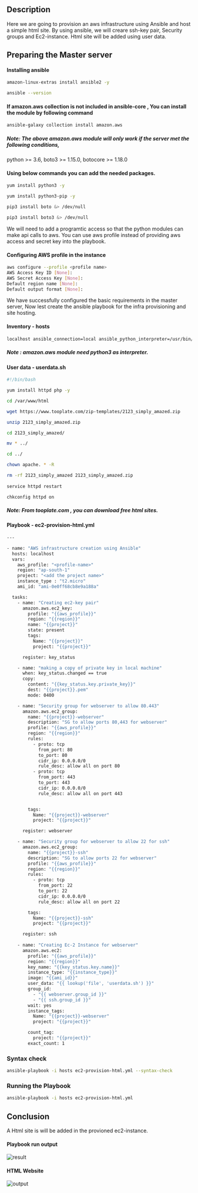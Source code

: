 ## Description

Here we are going to provision an aws infrastructure using Ansible and host a simple html site.
By using ansible, we will creare ssh-key pair, Security groups and Ec2-instance.
Html site will be added using user data.

## Preparing the Master server

#### Installing ansible
~~~sh
amazon-linux-extras install ansible2 -y

ansible --version  
~~~
#### If amazon.aws collection  is not included in ansible-core , You can install the module by following command
~~~sh
ansible-galaxy collection install amazon.aws
~~~
##### Note: The above amazon.aws module will only work if the server met the following conditions,

python >= 3.6, 
boto3 >= 1.15.0, 
botocore >= 1.18.0

#### Using below commands you can add the needed packages.
~~~sh
yum install python3 -y

yum install python3-pip -y

pip3 install boto &> /dev/null

pip3 install boto3 &> /dev/null
~~~ 
We will need to add a programtic access so that the python modules can make api calls to aws. You can use aws profile instead of providing aws access and secret key into the playbook.

#### Configuring AWS profile in the instance
~~~sh
aws configure --profile <profile name>
AWS Access Key ID [None]: 
AWS Secret Access Key [None]: 
Default region name [None]: 
Default output format [None]: 
~~~  
We have successfully configured the basic requirements in the master server, Now lest create the ansible playbook for the infra provisioning and site hosting.
  
#### Inventory - hosts
~~~sh  
localhost ansible_connection=local ansible_python_interpreter=/usr/bin/python3
~~~ 
##### Note : amazon.aws module need python3 as interpreter.

#### User data - userdata.sh
~~~sh  
#!/bin/bash

yum install httpd php -y

cd /var/www/html

wget https://www.tooplate.com/zip-templates/2123_simply_amazed.zip

unzip 2123_simply_amazed.zip

cd 2123_simply_amazed/

mv * ../

cd ../

chown apache. * -R

rm -rf 2123_simply_amazed 2123_simply_amazed.zip
  
service httpd restart

chkconfig httpd on
~~~
##### Note: From tooplate.com , you can download free html sites. 


#### Playbook - ec2-provision-html.yml
~~~sh   
---

- name: "AWS infrastructure creation using Ansible"
  hosts: localhost
  vars:
    aws_profile: "<profile-name>"
    region: "ap-south-1"
    project: "<add the project name>"
    instance_type : "t2.micro"
    ami_id: "ami-0e0ff68cb8e9a188a"

  tasks:
    - name: "Creating ec2-key pair"
      amazon.aws.ec2_key:
        profile: "{{aws_profile}}"
        region: "{{region}}"
        name: "{{project}}"
        state: present
        tags:
          Name: "{{project}}"
          project: "{{project}}"

      register: key_status

    - name: "making a copy of private key in local machine"
      when: key_status.changed == true
      copy:
        content: "{{key_status.key.private_key}}"
        dest: "{{project}}.pem"
        mode: 0400

    - name: "Security group for webserver to allow 80.443"
      amazon.aws.ec2_group:
        name: "{{project}}-webserver"
        description: "SG to allow ports 80,443 for webserver"
        profile: "{{aws_profile}}"
        region: "{{region}}"
        rules:
          - proto: tcp
            from_port: 80
            to_port: 80
            cidr_ip: 0.0.0.0/0
            rule_desc: allow all on port 80
          - proto: tcp
            from_port: 443
            to_port: 443
            cidr_ip: 0.0.0.0/0
            rule_desc: allow all on port 443


        tags:
          Name: "{{project}}-webserver"
          project: "{{project}}"

      register: webserver

    - name: "Security group for webserver to allow 22 for ssh"
      amazon.aws.ec2_group:
        name: "{{project}}-ssh"
        description: "SG to allow ports 22 for webserver"
        profile: "{{aws_profile}}"
        region: "{{region}}"
        rules:
          - proto: tcp
            from_port: 22
            to_port: 22
            cidr_ip: 0.0.0.0/0
            rule_desc: allow all on port 22

        tags:
          Name: "{{project}}-ssh"
          project: "{{project}}"

      register: ssh
  
    - name: "Creating Ec-2 Instance for webserver"
      amazon.aws.ec2:
        profile: "{{aws_profile}}"
        region: "{{region}}"
        key_name: "{{key_status.key.name}}"
        instance_type: "{{instance_type}}"
        image: "{{ami_id}}"
        user_data: "{{ lookup('file', 'userdata.sh') }}"
        group_id:
          - "{{ webserver.group_id }}"
          - "{{ ssh.group_id }}"
        wait: yes
        instance_tags:
          Name: "{{project}}-webserver"
          project: "{{project}}"

        count_tag:
          project: "{{project}}"
        exact_count: 1
~~~
  
### Syntax check
~~~sh  
ansible-playbook -i hosts ec2-provision-html.yml --syntax-check
~~~
### Running the Playbook
~~~sh   
ansible-playbook -i hosts ec2-provision-html.yml 
~~~

## Conclusion
 
A Html site is will be added in the provioned ec2-instance.

#### Playbook run output

![result](https://user-images.githubusercontent.com/98936958/157897374-c8a04d28-2b9b-4a5b-a644-46996f4c4d11.PNG)

#### HTML Website

![output](https://user-images.githubusercontent.com/98936958/157893383-5d8e3e0c-cb2e-49d1-85fa-5a84dc095693.PNG)


